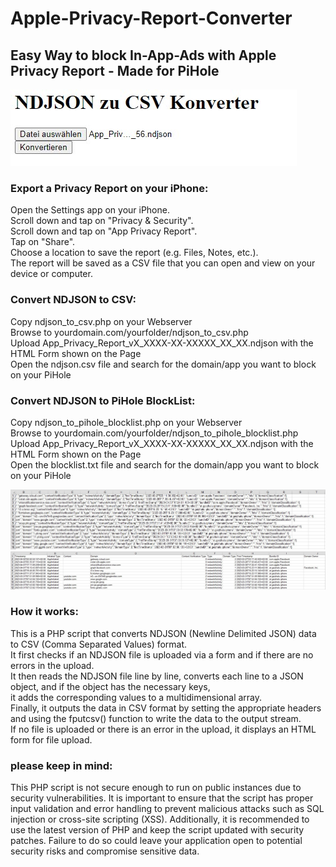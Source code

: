 # Apple-Privacy-Report-Converter
## Easy Way to block In-App-Ads with Apple Privacy Report - Made for PiHole
![form](html-form.jpg)

### Export a Privacy Report on your iPhone:
Open the Settings app on your iPhone.\
Scroll down and tap on "Privacy & Security".\
Scroll down and tap on "App Privacy Report".\
Tap on "Share".\
Choose a location to save the report (e.g. Files, Notes, etc.).\
The report will be saved as a CSV file that you can open and view on your device or computer.

### Convert NDJSON to CSV:
Copy ndjson_to_csv.php on your Webserver\
Browse to yourdomain.com/yourfolder/ndjson_to_csv.php\
Upload App_Privacy_Report_vX_XXXX-XX-XXXXX_XX_XX.ndjson with the HTML Form shown on the Page\
Open the ndjson.csv file and search for the domain/app you want to block on your PiHole

### Convert NDJSON to PiHole BlockList:
Copy ndjson_to_pihole_blocklist.php on your Webserver\
Browse to yourdomain.com/yourfolder/ndjson_to_pihole_blocklist.php\
Upload App_Privacy_Report_vX_XXXX-XX-XXXXX_XX_XX.ndjson with the HTML Form shown on the Page\
Open the blocklist.txt file and search for the domain/app you want to block on your PiHole

![source](source-ndjson.jpg)
![result](result-csv.jpg)

### How it works:
This is a PHP script that converts NDJSON (Newline Delimited JSON) data to CSV (Comma Separated Values) format.\
It first checks if an NDJSON file is uploaded via a form and if there are no errors in the upload.\
It then reads the NDJSON file line by line, converts each line to a JSON object, and if the object has the necessary keys,\
it adds the corresponding values to a multidimensional array.\
Finally, it outputs the data in CSV format by setting the appropriate headers and using the fputcsv() function to write the data to the output stream.\
If no file is uploaded or there is an error in the upload, it displays an HTML form for file upload.

### please keep in mind:
This PHP script is not secure enough to run on public instances due to security vulnerabilities. It is important to ensure that the script has proper input validation and error handling to prevent malicious attacks such as SQL injection or cross-site scripting (XSS). Additionally, it is recommended to use the latest version of PHP and keep the script updated with security patches. Failure to do so could leave your application open to potential security risks and compromise sensitive data.
